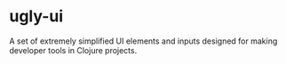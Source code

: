 # ugly-ui
A set of extremely simplified UI elements and inputs designed for making developer tools in Clojure projects.

